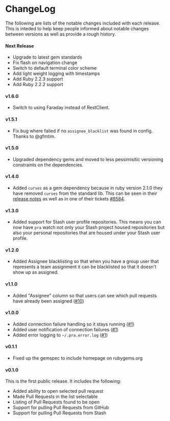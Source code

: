 # ChangeLog

The following are lists of the notable changes included with each release.
This is inteded to help keep people informed about notable changes between
versions as well as provide a rough history.

#### Next Release

* Upgrade to latest gem standards
* Fix flash on navigation change
* Switch to default terminal color scheme
* Add light weight logging with timestamps
* Add Ruby 2.2.3 support
* Add Ruby 2.2.2 support

#### v1.6.0

* Switch to using Faraday instead of RestClient.

#### v1.5.1

* Fix bug where failed if no `assignee_blacklist` was found in config. Thanks
  to @gfmtim.

#### v1.5.0

* Upgraded dependency gems and moved to less pessimisitic versioning
  constraints on the dependencies.

#### v1.4.0

* Added `curses` as a gem dependency because in ruby version 2.1.0 they have
  removed `curses` from the standard lib. This can be seen in their [release
  notes](https://www.ruby-lang.org/en/news/2013/12/25/ruby-2-1-0-is-released/)
  as well as in one of their tickets
  [\#8584](https://bugs.ruby-lang.org/issues/8584).

#### v1.3.0

* Added support for Stash user profile repositories. This means you can now
  have `pra` watch not only your Stash project housed repositories but also
  your personal repositories that are housed under your Stash user profile.

#### v1.2.0

* Added Assignee blacklisting so that when you have a group user that
  represents a team assignment it can be blacklisted so that it doesn't show
  up as assigned.

#### v1.1.0

* Added "Assignee" column so that users can see which pull requests have
  already been assigned ([\#10](https://github.com/reachlocal/pra/issues/10))

#### v1.0.0

* Added connection failure handling so it stays running
  ([\#1](https://github.com/reachlocal/pra/issues/1))
* Added user notification of connection failures
  ([\#1](https://github.com/reachlocal/pra/issues/1))
* Added error logging to `~/.pra.error.log`
  ([\#1](https://github.com/reachlocal/pra/issues/1))

#### v0.1.1

* Fixed up the gemspec to include homepage on rubygems.org

#### v0.1.0

This is the first public release. It includes the following:

* Added ability to open selected pull request
* Made Pull Requests in the list selectable
* Listing of Pull Requests found to be open
* Support for pulling Pull Requests from GitHub
* Support for pulling Pull Requests from Stash

